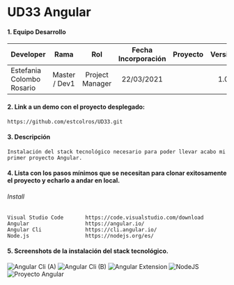 # UD33 Angular

#### 1. Equipo Desarrollo 
| Developer | Rama | Rol | Fecha Incorporación | Proyecto | Versión |
| --- | :---:  | :---:  | :---:  | :---: | :---:  |
| Estefania Colombo Rosario | Master / Dev1 | Project Manager | 22/03/2021 |   | 1.0  |

#### 2. Link a un demo con el proyecto desplegado:
```
https://github.com/estcolros/UD33.git
```

#### 3. Descripción 
```
Instalación del stack tecnológico necesario para poder llevar acabo mi primer proyecto Angular. 
```

#### 4. Lista con los pasos mínimos que se necesitan para clonar exitosamente el proyecto y echarlo a andar en local.
###### Install
```
Visual Studio Code       https://code.visualstudio.com/download
Angular                  https://angular.io/
Angular Cli              https://cli.angular.io/
Node.js                  https://nodejs.org/es/
```
#### 5. Screenshots de la instalación del stack tecnológico.

![Angular Cli (A)](https://user-images.githubusercontent.com/78431881/112058904-753aba80-8b5b-11eb-9e2f-b2094c946b7f.png)
![Angular Cli (B)](https://user-images.githubusercontent.com/78431881/112058922-7b309b80-8b5b-11eb-9dbb-4e6d2a7e6347.png)
![Angular Extension ](https://user-images.githubusercontent.com/78431881/112058930-7d92f580-8b5b-11eb-85ae-176a3251790f.png)
![NodeJS](https://user-images.githubusercontent.com/78431881/112058937-7f5cb900-8b5b-11eb-98c4-c7d3f6e57a23.png)
![Proyecto Angular](https://user-images.githubusercontent.com/78431881/112058945-81bf1300-8b5b-11eb-9015-b36f90f7fb28.png)

